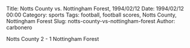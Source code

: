 Title: Notts County vs. Nottingham Forest, 1994/02/12
Date: 1994/02/12 00:00
Category: sports
Tags: football, football scores, Notts County, Nottingham Forest
Slug: notts-county-vs-nottingham-forest
Author: carbonero


Notts County 2 - 1 Nottingham Forest
